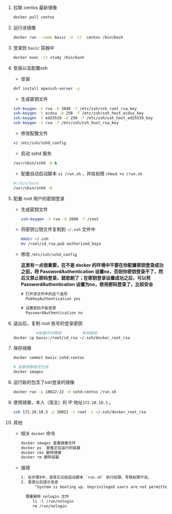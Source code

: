 1. 拉取 centos 最新镜像

   ```bash
   docker pull centos
   ```

2. 运行该镜像

   ```bash
   docker run --name basic -d -it  centos /bin/bash
   ```

3. 登录到 `basic` 容器中

   ```bash
   docker exec -it study /bin/bash
   ```

4. 安装以及配置ssh

   * 安装

   ```bash
   dnf install openssh-server -y
   ```

   * 生成密钥文件

   ```bash
   ssh-keygen -t rsa -b 2048 -f /etc/ssh/ssh_root_rsa_key
   ssh-keygen -t ecdsa -b 256 -f /etc/ssh/ssh_host_ecdsa_key
   ssh-keygen -t ed25519 -b 256 -f /etc/ssh/ssh_host_ed25519_key
   ssh-keygen -t rsa -f /etc/ssh/ssh_host_rsa_key
   ```

   * 修改配置文件

   ```bash
   vi /etc/ssh/sshd_config
   ```

   * 启动 sshd 服务

   ```bash
   /usr/sbin/sshd -D &
   ```

   * 配置自动启动脚本 `vi /run.sh` ，并给权限 `chmod +x /run.sh` 

   ```bash
   #!/bin/bash
   /usr/sbin/sshd -D
   ```

5. 配置 root 用户的密钥登录

   * 生成密钥文件

     ```bash
     ssh-keygen -t rsa -b 2048 -f /root
     ```

   * 将密钥公钥文件复制到 `~/.ssh` 文件中

     ```bash
     mkdir ~/.ssh
     mv /root/id_rsa.pub authorized_keys
     ```

   * 修改 `/etc/ssh/sshd_config`

     **这里有一点很重要，在不是 docker 的环境中不要在你配置密钥登录成功之前，将 PasswordAuthentication 设置no，否则你密钥登录不了，然后又禁止密码登录，就悲剧了；在密钥登录设置成功之后，可以将PasswordAuthentication 设置为no，禁用密码登录了，比较安全** 

     ```html
     # 打开该文件中的这个选项
       PubkeyAuthentication yes
     
     # 设置密码不能登录
       PasswordAuthentication no
     ```

6. 退出后，复制 root 账号的登录密钥

   ```bash
             #容器中的路径         本地路径
   docker cp basic:/root/id_rsa ~/.ssh/docker_root_rsa
   ```

7. 保存镜像

   ```bash
   docker commit basic sshd:centos
   
   # 查看镜像是否生成
   docker images
   ```

8. 运行新的包含了ssh登录的镜像

   ```bash
   docker run -p 10022:22 -d sshd:centos /run.sh
   ```

9. 使用镜像，本人（宿主）的 IP 地址`172.20.10.3` 。

   ```bash
   ssh 172.20.10.3 -p 10022 -l root -i ~/.ssh/docker_root_rsa
   ```

10. 其他

    * 相关 `docker` 命令

      ```html
      docker images 查看镜像文件
      docker ps  查看正在运行的容器
      docker rmi 删除镜像
      docker rm 删除容器
      ```

    * 报错

      ```html
      1. 在步骤8中，容易忘记给启动脚本 `run.sh` 执行权限，导致权限不足。
      2. 登录以后提示信息
      		"System is booting up. Unprivileged users are not permitted to log in yet. Please come back later. For technical details, see pam_nologin(8)."
        
        需要删除 nologin 文件
           ls -l /run/nologin
           rm /run/nologin
      ```

